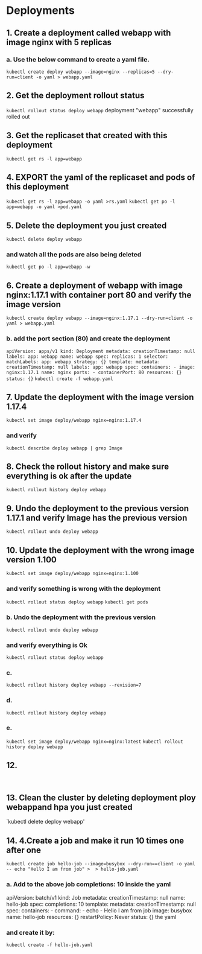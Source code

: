 # Deployments
## 1. Create a deployment called webapp with image nginx with 5 replicas
### a. Use the below command to create a yaml file.
`kubectl create deploy webapp --image=nginx --replicas=5 --dry-run=client -o yaml > webapp.yaml`
## 2. Get the deployment rollout status
`kubectl rollout status deploy webapp`
deployment "webapp" successfully rolled out
## 3. Get the replicaset that created with this deployment
`kubectl get rs -l app=webapp`
## 4. EXPORT the yaml of the replicaset and pods of this deployment
`kubectl get rs -l app=webapp -o yaml >rs.yaml`
`kubectl get po -l app=webapp -o yaml >pod.yaml`
## 5. Delete the deployment you just created 
`kubectl delete deploy webapp`
### and watch all the pods are also being deleted
`kubectl get po -l app=webapp -w`
## 6. Create a deployment of webapp with image nginx:1.17.1 with container port 80 and verify the image version
`kubectl create deploy webapp --image=nginx:1.17.1 --dry-run=client -o yaml > webapp.yaml`
### b. add the port section (80) and create the deployment
`apiVersion: apps/v1
kind: Deployment
metadata:
  creationTimestamp: null
  labels:
    app: webapp
  name: webapp
spec:
  replicas: 1
  selector:
    matchLabels:
      app: webapp
  strategy: {}
  template:
    metadata:
      creationTimestamp: null
      labels:
        app: webapp
    spec:
      containers:
      - image: nginx:1.17.1
        name: nginx
        ports:
        - containerPort: 80
        resources: {}
status: {}`
`kubectl create -f webapp.yaml`
## 7. Update the deployment with the image version 1.17.4
`kubectl set image deploy/webapp nginx=nginx:1.17.4`
###  and verify
`kubectl describe deploy webapp | grep Image`
## 8. Check the rollout history and make sure everything is ok after the update
`kubectl rollout history deploy webapp`
## 9. Undo the deployment to the previous version 1.17.1 and verify Image has the previous version
`kubectl rollout undo deploy webapp`
## 10. Update the deployment with the wrong image version 1.100
`kubectl set image deploy/webapp nginx=nginx:1.100`
### and verify something is wrong with the deployment
`kubectl rollout status deploy webapp`
`kubectl get pods`
### b. Undo the deployment with the previous version 
`kubectl rollout undo deploy webapp`
### and verify everything is Ok
`kubectl rollout status deploy webapp`
### c. 
`kubectl rollout history deploy webapp --revision=7`
### d.
`kubectl rollout history deploy webapp`
### e.
`kubectl set image deploy/webapp nginx=nginx:latest`
`kubectl rollout history deploy webapp`

## 12.
` `
## 13. Clean the cluster by deleting deployment ploy webappand hpa you just created
`kubectl delete deploy webapp'
## 14. 4.Create a job and make it run 10 times one after one
`kubectl create job hello-job --image=busybox --dry-run==client -o yaml -- echo "Hello I am from job" >  > hello-job.yaml` 
### a. Add to the above job completions: 10 inside the yaml
apiVersion: batch/v1
kind: Job
metadata:
  creationTimestamp: null
  name: hello-job
spec:
  completions: 10
  template:
    metadata:
      creationTimestamp: null
    spec:
      containers:
      - command:
        - echo
        - Hello I am from job
        image: busybox
        name: hello-job
        resources: {}
      restartPolicy: Never
status: {} the yaml
### and create it by:
`kubectl create -f hello-job.yaml`
